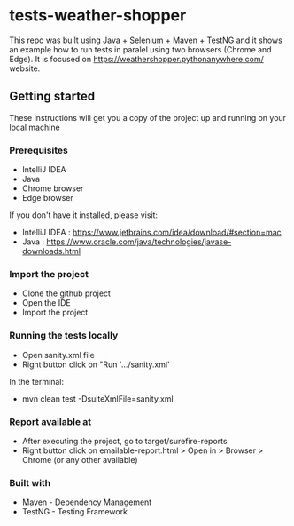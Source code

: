# tests-weather-shopper
This repo was built using Java + Selenium + Maven + TestNG and it shows an example how to run tests in paralel using two browsers (Chrome and Edge). It is focused on https://weathershopper.pythonanywhere.com/ website.

## Getting started
These instructions will get you a copy of the project up and running on your local machine

### Prerequisites
- IntelliJ IDEA
- Java
- Chrome browser
- Edge browser

If you don't have it installed, please visit:

- IntelliJ IDEA : https://www.jetbrains.com/idea/download/#section=mac
- Java : https://www.oracle.com/java/technologies/javase-downloads.html

### Import the project
- Clone the github project
- Open the IDE
- Import the project

### Running the tests locally
- Open sanity.xml file
- Right button click on "Run '.../sanity.xml'

In the terminal:

- mvn clean test -DsuiteXmlFile=sanity.xml

### Report available at
- After executing the project, go to target/surefire-reports
- Right button click on emailable-report.html > Open in > Browser > Chrome (or any other available)

### Built with
- Maven - Dependency Management
- TestNG - Testing Framework
